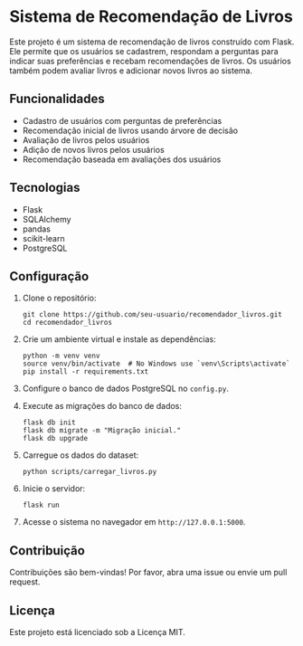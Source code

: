 # Sistema de Recomendação de Livros

Este projeto é um sistema de recomendação de livros construído com Flask. Ele permite que os usuários se cadastrem, respondam a perguntas para indicar suas preferências e recebam recomendações de livros. Os usuários também podem avaliar livros e adicionar novos livros ao sistema.

## Funcionalidades

- Cadastro de usuários com perguntas de preferências
- Recomendação inicial de livros usando árvore de decisão
- Avaliação de livros pelos usuários
- Adição de novos livros pelos usuários
- Recomendação baseada em avaliações dos usuários

## Tecnologias

- Flask
- SQLAlchemy
- pandas
- scikit-learn
- PostgreSQL

## Configuração

1. Clone o repositório:
    ```
    git clone https://github.com/seu-usuario/recomendador_livros.git
    cd recomendador_livros
    ```

2. Crie um ambiente virtual e instale as dependências:
    ```
    python -m venv venv
    source venv/bin/activate  # No Windows use `venv\Scripts\activate`
    pip install -r requirements.txt
    ```

3. Configure o banco de dados PostgreSQL no `config.py`.

4. Execute as migrações do banco de dados:
    ```
    flask db init
    flask db migrate -m "Migração inicial."
    flask db upgrade
    ```

5. Carregue os dados do dataset:
    ```
    python scripts/carregar_livros.py
    ```

6. Inicie o servidor:
    ```
    flask run
    ```

7. Acesse o sistema no navegador em `http://127.0.0.1:5000`.

## Contribuição

Contribuições são bem-vindas! Por favor, abra uma issue ou envie um pull request.

## Licença

Este projeto está licenciado sob a Licença MIT.
